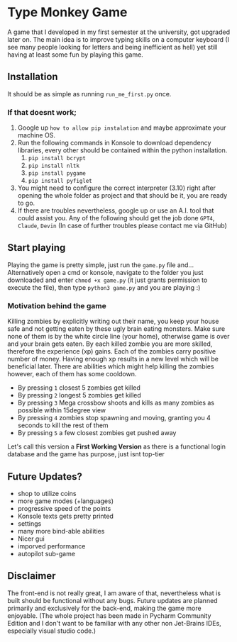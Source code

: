 # Type Monkey Game
A game that I developed in my first semester at the university, got upgraded later on.
The main idea is to improve typing skills on a computer keyboard (I see many people looking for letters and being inefficient as hell) yet still having at least some fun by playing this game.


## Installation
It should be as simple as running `run_me_first.py` once.

### If that doesnt work;
1. Google up `how to allow pip instalation` and maybe approximate your machine OS. 
2. Run the following commands in Konsole to download dependency libraries, every other should be contained within the python installation.
   1. `pip install bcrypt`
   2. `pip install nltk`
   3. `pip install pygame`
   4. `pip install pyfiglet`
3. You might need to configure the correct interpreter (3.10) right after opening the whole folder as project and that should be it, you are ready to go.
4. If there are troubles nevertheless, google up or use an A.I. tool that could assist you. Any of the following should get the job done `GPT4`, `Claude`, `Devin`
(In case of further troubles please contact me via GitHub)

## Start playing
Playing the game is pretty simple, just run the `game.py` file and...
Alternatively open a cmd or konsole, navigate to the folder you just downloaded and enter `chmod +x game.py` (it just grants permission to execute the file), then type `python3 game.py` and you are playing :)

### Motivation behind the game
Killing zombies by explicitly writing out their name, you keep your house safe and not getting eaten by these ugly brain eating monsters. Make sure none of them is by the white circle line (your home), otherwise game is over and your brain gets eaten.
By each killed zombie you are more skilled, therefore the experience (xp) gains. Each of the zombies carry positive number of money. Having enough xp results in a new level which will be beneficial later.
There are abilities which might help killing the zombies however, each of them has some cooldown.
- By pressing `1` closest 5 zombies get killed
- By pressing `2` longest 5 zombies get killed
- By pressing `3` Mega crossbow shoots and kills as many zombies as possible within 15degree view
- By pressing `4` zombies stop spawning and moving, granting you 4 seconds to kill the rest of them
- By pressing `5` a few closest zombies get pushed away

Let's call this version a **First Working Version** as there is a functional login database and the game has purpose, just isnt top-tier

## Future Updates?
- shop to utilize coins 
- more game modes (+languages)
- progressive speed of the points
- Konsole texts gets pretty printed
- settings
- many more bind-able abilities 
- Nicer gui
- imporved performance
- autopilot sub-game

## Disclaimer
The front-end is not really great, I am aware of that, nevertheless what is built should be functional without any bugs. 
Future updates are planned primarily and exclusively for the back-end, making the game more enjoyable.
(The whole project has been made in Pycharm Community Edition and I don't want to be familiar with any other non Jet-Brains IDEs, especially visual studio code.)

